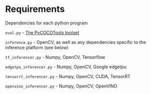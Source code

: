 # Requirements

Dependencies for each python program

`eval.py` - [The PyCOCOTools toolset](https://github.com/cocodataset/cocoapi)

`inference.py` - OpenCV, as well as any dependencies specific to the inference platform (see below)

`tf_inferencer.py` - Numpy, OpenCV, Tensorflow

`edgetpu_inferencer.py` - Numpy, OpenCV, Google edgetpu

`tensorrt_inferencer.py` - Numpy, OpenCV, CUDA, TensorRT

`openvino_inferencer.py` - Numpy, OpenCV, OpenVINO